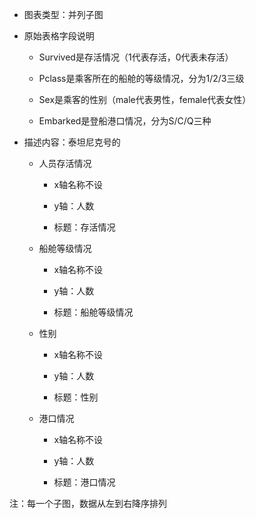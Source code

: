 * 图表类型：并列子图

* 原始表格字段说明

  * Survived是存活情况（1代表存活，0代表未存活）
    
  * Pclass是乘客所在的船舱的等级情况，分为1/2/3三级
    
  * Sex是乘客的性别（male代表男性，female代表女性）
    
  * Embarked是登船港口情况，分为S/C/Q三种

* 描述内容：泰坦尼克号的

  * 人员存活情况
  
    * x轴名称不设
    
    * y轴：人数
  
    * 标题：存活情况
    
  * 船舱等级情况
    
    * x轴名称不设
    
    * y轴：人数
  
    * 标题：船舱等级情况

  * 性别
    
    * x轴名称不设
  
    * y轴：人数
  
    * 标题：性别
    
  * 港口情况
  
    * x轴名称不设
  
    * y轴：人数
  
    * 标题：港口情况
  
注：每一个子图，数据从左到右降序排列